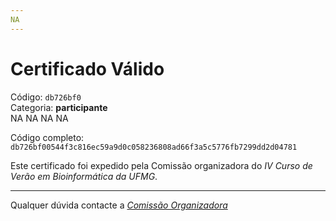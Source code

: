 ```yaml
---
NA
---
```


# Certificado Válido

Código: `db726bf0`<br>
Categoria: **participante**<br>
NA
NA
NA
NA


Código completo: `db726bf00544f3c816ec59a9d0c058236808ad66f3a5c5776fb7299dd2d04781`


Este certificado foi expedido pela Comissão organizadora do *IV Curso de Verão em Bioinformática da UFMG*.

----

Qualquer dúvida contacte a [_Comissão Organizadora_](<mailto:cursobioinfoufmg@gmail.com$subject=[Certificados]>)

